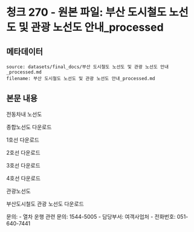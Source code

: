 # 청크 270 - 원본 파일: 부산 도시철도 노선도 및 관광 노선도 안내_processed

## 메타데이터

```
source: datasets/final_docs/부산 도시철도 노선도 및 관광 노선도 안내_processed.md
filename: 부산 도시철도 노선도 및 관광 노선도 안내_processed.md
```

## 본문 내용

전동차내 노선도

종합노선도 다운로드

1호선 다운로드

2호선 다운로드

3호선 다운로드

4호선 다운로드

관광노선도

부산도시철도 관광 노선도 다운로드

문의: - 열차 운행 관련 문의: 1544-5005 - 담당부서: 여객사업처 - 전화번호: 051-640-7441